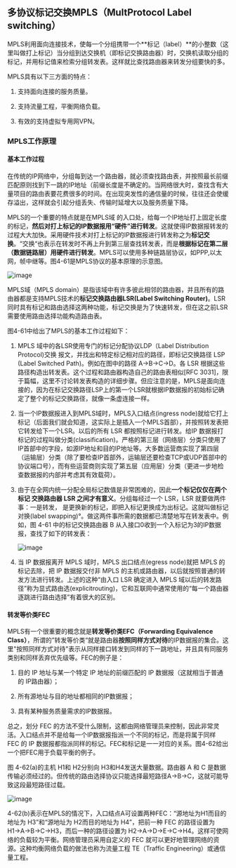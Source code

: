 ## 多协议标记交换MPLS（MultProtocol Label switching）

MPLS利用面向连接技术，使每一个分组携带一个**标记（label）**的小整数（这里叫做打上标记）当分组到达交换机（即标记交换路由器）时，交换机读取分组的标记，并用标记值来检索分组转发表。这样就比查找路由器来转发分组要快的多。

MPLS具有以下三方面的特点：

1. 支持面向连接的服务质量。

2. 支持流量工程，平衡网络负载。

3. 有效的支持虚拟专用网VPN。

### MPLS工作原理

#### 基本工作过程

在传统的IP网络中，分组每到达一个路由器，就必须查找路由表，并按照最长前缀匹配原则找到下一跳的IP地址（前缀长度是不确定的。当网络很大时，查找含有大量项目的路由表要花费很多的时间。在出现突发性的通信量的时候，往往还会使缓存溢出，这样就会引起分组丢失、传输时延增大以及服务质量下降。

MPLS的一个重要的特点就是在MPLS域 的入口处，给每一个IP地址打上固定长度的标记，**然后对打上标记的IP数据报用“硬件”进行转发**。这就使得IP数据报转发的过程大大加快。采用硬件技术对打上标记的IP数据报进行转发称之为**标记交换**。“交换“也表示在转发时不再上升到第三层查找转发表，而是**根据标记在第二层（数据链路层）用硬件进行转发**。MPLS可以使用多种链路层协议，如PPP,以太网，帧中继等。图4-61是MPLS协议的基本原理的示意图。

![image](https://img2020.cnblogs.com/blog/2361214/202201/2361214-20220110001026208-925124373.png)

MPLS域（MPLS domain）是指该域中有许多彼此相邻的路由器，并且所有的路由器都是支持MPLS技术的**标记交换路由器LSR(Label Switching Router)**。LSR同时具有标记和路由选择这两种功能，标记交换是为了快速转发，但在这之前LSR需要使用路由选择功能构造路由表。

图4-61中给出了MPLS的基本工作过程如下：

1. MPLS 域中的各LSR使用专门的标记分配协议LDP（Label Distribution Protocol)交换
   报文，并找出和特定标记相对应的路径，即标记交换路径 LSP (Label Switched Path)。例如在图中的路径 A→B→C→D。各 LSR 根据这些路径构造出转发表。这个过程和路由器构造自己的路由表相似[RFC 3031]，限于篇幅，这里不讨论转发表构造的详细步骤。但应注意的是，MPLS是面向连接的，因为在标记交换路径LSP上的第一个LSR就根据IP数据报的初始标记确定了整个的标记交换路径，就像一条虚连接一样。

2. 当一个IP数据报进入到MPLS域时，MPLS入口结点(ingress node)就给它打上标记（后面我们就会知道，这实际上是插入一个MPLS首部），并按照转发表把它转发给下一个LSR。以后的所有 LSR 都按照标记进行转发。给IP 数据报打标记的过程叫做分类(classification)。严格的第三层（网络层）分类只使用了IP首部中的字段，如源IP地址和目的IP地址等。大多数运营商实现了第四层（运输层）分类（除了要检查IP首部外，运输层还要检查TCP或UDP首部中的协议端口号），而有些运营商则实现了第五层（应用层）分类（更进一步地检查数据报的内部并考虑其有效载荷）。

3. 由于在全网内统一分配全局标记数值是非常困难的，因此**一个标记仅仅在两个标记
   交换路由器 LSR 之间才有意义**。分组每经过一个 LSR，LSR 就要做两件事：一是转发，
   是更换新的标记，即把入标记更换成为出标记。这就叫做标记对换(label swapping)°。做这两件事所需的数据都已清楚地写在转发表中。例如，图 4-61 中的标记交换路由器 B 从入接口0收到一个入标记为3的IP数据报，查找了如下的转发表：
   
   ![image](https://img2020.cnblogs.com/blog/2361214/202201/2361214-20220110001043284-1244393850.png)

4. 当 IP 数据报离开 MPLS 域时，MPLS 出口结点(egress node)就把 MPLS 的标记去除，把 IP 数据报交付非 MPLS 的主机或路由器，以后就按照普通的转发方法进行转发。上述的这种“由入口 LSR 确定进入 MPLS 域以后的转发路径”称为显式路由选(explicitrouting)，它和互联网中通常使用的“每一个路由器逐跳进行路由选择”有着很大的区别。

#### 转发等价类FEC

MPLS有一个很重要的概念就是**转发等价类EFC（Forwarding Equivalence Class）**，所谓的”转发等价类“就是路由器**按照同样方式对待**的IP数据报的集合。这里"按照同样方式对待"表示从同样接口转发到同样的下一跳地址，并且具有同服务类别和同样丢弃优先级等。FEC的例子是：

1. 目的 IP 地址与某一个特定 IP 地址的前缀匹配的 IP 数据报（这就相当于普通的 IP路由器）；

2. 所有源地址与目的地址都相同的IP数据报；

3. 具有某种服务质量需求的IP数据报。

总之，划分 FEC 的方法不受什么限制，这都由网络管理员来控制，因此非常灵活。入口结点并不是给每一个IP数据报指派一个不同的标记，而是将属于同样 FEC 的 IP 数据报都指派同样的标记。FEC和标记是一一对应的关系。图4-62给出一个把FEC用于负载平衡的例子。

图 4-62(a)的主机 H1和 H2分别向 H3和H4发送大量数据。路由器 A 和 C 是数据传输必须经过的。但传统的路由选择协议只能选择最短路径A→B→C，这就可能导致这段最短路径过载。

![image](https://img2020.cnblogs.com/blog/2361214/202201/2361214-20220110001101262-16423414.png)

4-62(b)表示在MPLS的情况下，入口结点A可设置两种FEC：“源地址为H1而目的地址为 H3”和“源地址为 H2而目的地址为 H4”，把前一种 FEC 的路径设置为 H1→A→B→C→H3，而后一种的路径设置为 H2→A→D→E→C→H4。这样可使网络的负载较为平衡。网络管理员采用自定义的 FEC 就可以更好地管理网络的资源。这种均衡网络负载的做法也称为流量工程 TE（Traffic Engineering）或通信量工程。
